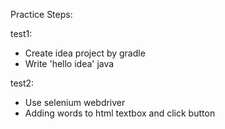 Practice Steps:

test1:
* Create idea project by gradle
* Write 'hello idea' java

test2:
* Use selenium webdriver
* Adding words to html textbox and click button
